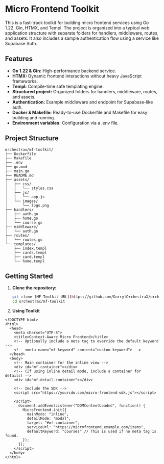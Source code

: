 # Micro Frontend Toolkit

This is a fast-track toolkit for building micro frontend services using Go 1.22, Gin, HTMX, and Templ. The project is organized into a typical web application structure with separate folders for handlers, middleware, routes, and assets. It also includes a sample authentication flow using a service like Supabase Auth.

## Features

- **Go 1.22 & Gin:** High-performance backend service.
- **HTMX:** Dynamic frontend interactions without heavy JavaScript frameworks.
- **Templ:** Compile-time safe templating engine.
- **Structured project:** Organized folders for handlers, middleware, routes, and assets.
- **Authentication:** Example middleware and endpoint for Supabase-like auth.
- **Docker & Makefile:** Ready-to-use Dockerfile and Makefile for easy building and running.
- **Environment variables:** Configuration via a .env file.

## Project Structure

```
orchestrax/mf-toolkit/
├── Dockerfile
├── Makefile
├── .env
├── go.mod
├── main.go
├── README.md
├── assets/
│   ├── css/
│   │   └── styles.css
│   ├── js/
│   │   └── app.js
│   └── images/
│       └── logo.png
├── handlers/
│   ├── auth.go
│   ├── home.go
│   └── course.go
├── middleware/
│   └── auth.go
├── routes/
│   └── routes.go
└── templates/
    ├── index.templ
    ├── cards.templ
    ├── card.templ
    └── home.templ

```

## Getting Started

1. **Clone the repository:**
   ```bash
   git clone [MF-Toolkit URL](https://github.com/DarrylOrchestraX/orchestrax-mf-toolkit.git)
   cd orchestrax/mf-toolkit
   
2. **Using Toolkit**
```
<!DOCTYPE html>
<html>
  <head>
    <meta charset="UTF-8">
    <title>Context-Aware Micro Frontend</title>
    <!-- Optionally include a meta tag to override the default keyword -->
    <!-- <meta name="mf-keyword" content="custom-keyword"> -->
  </head>
  <body>
    <!-- Main container for the inline view -->
    <div id="mf-container"></div>
    <!-- (If using inline detail mode, include a container for details) -->
    <div id="mf-detail-container"></div>
    
    <!-- Include the SDK -->
    <script src="https://yourcdn.com/micro-frontend-sdk.js"></script>
    
    <script>
      document.addEventListener("DOMContentLoaded", function() {
        MicroFrontend.init({
          mainMode: "inline",
          detailMode: "modal",
          target: "#mf-container",
          serviceUrl: "https://microfrontend.example.com/items",
          defaultKeyword: "courses" // This is used if no meta tag is found.
        });
      });
    </script>
  </body>
</html>
```
